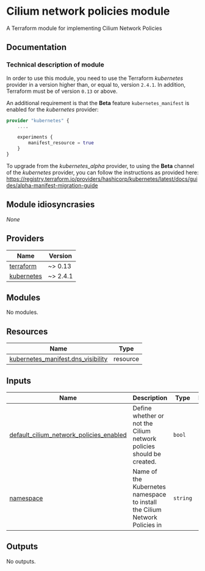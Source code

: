# Cilium network policies module

A Terraform module for implementing Cilium Network Policies

## Documentation

### Technical description of module

In order to use this module, you need to use the Terraform *kubernetes* provider in a version higher than, or equal to, version `2.4.1`. In addition, Terraform must be of version `0.13` or above.

An additional requirement is that the **Beta** feature `kubernetes_manifest` is enabled for the *kubernetes* provider:

```terraform
provider "kubernetes" {
    ....

    experiments {
        manifest_resource = true
    }
}
```

To upgrade from the *kubernetes_alpha* provider, to using the **Beta** channel of the *kubernetes* provider, you can follow the instructions as provided here:
https://registry.terraform.io/providers/hashicorp/kubernetes/latest/docs/guides/alpha-manifest-migration-guide

## Module idiosyncrasies

*None*

## Providers

| Name | Version |
|------|---------|
| <a name="provider_terraform"></a> [terraform](#provider\_terraform) | ~> 0.13 |
| <a name="provider_kubernetes"></a> [kubernetes](#provider\_kubernetes) | ~> 2.4.1 |

## Modules

No modules.

## Resources

| Name | Type |
|------|------|
| [kubernetes_manifest.dns_visibility](https://registry.terraform.io/providers/hashicorp/kubernetes/latest/docs/resources/manifest) | resource |

## Inputs

| Name | Description | Type | Default | Required |
|------|-------------|------|---------|:--------:|
| <a name="input_default_cilium_network_policies_enabled"></a> [default\_cilium\_network\_policies\_enabled](#input\_default\_cilium\_network\_policies\_enabled) | Define whether or not the Cilium network policies should be created. | `bool` | `false` | no |
| <a name="input_namespace"></a> [namespace](#input\_namespace) | Name of the Kubernetes namespace to install the Cilium Network Policies in | `string` | n/a | yes |

## Outputs

No outputs.

